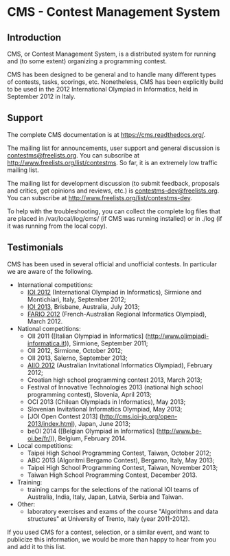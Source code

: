 CMS - Contest Management System
=================================


Introduction
------------

CMS, or Contest Management System, is a distributed system for running
and (to some extent) organizing a programming contest.

CMS has been designed to be general and to handle many different types
of contests, tasks, scorings, etc. Nonetheless, CMS has been
explicitly build to be used in the 2012 International Olympiad in
Informatics, held in September 2012 in Italy.


Support
-------

The complete CMS documentation is at <https://cms.readthedocs.org/>.

The mailing list for announcements, user support and general discussion
is <contestms@freelists.org>. You can subscribe at
<http://www.freelists.org/list/contestms>. So far, it is an extremely
low traffic mailing list.

The mailing list for development discussion (to submit feedback,
proposals and critics, get opinions and reviews, etc.) is
<contestms-dev@freelists.org>. You can subscribe at
<http://www.freelists.org/list/contestms-dev>.

To help with the troubleshooting, you can collect the complete log
files that are placed in /var/local/log/cms/ (if CMS was running
installed) or in ./log (if it was running from the local copy).


Testimonials
------------

CMS has been used in several official and unofficial contests. In
particular we are aware of the following.

- International competitions:
    - [IOI 2012](http://www.ioi2012.org) (International Olympiad in
      Informatics), Sirmione and Montichiari, Italy, September 2012;
    - [IOI 2013](http://www.ioi2013.org), Brisbane, Australia, July
      2013;
    - [FARIO 2012](http://orac.amt.edu.au/fario/fario12results.html)
      (French-Australian Regional Informatics Olympiad), March 2012.
- National competitions:
    - OII 2011 ([Italian Olympiad in Informatics]
      (http://www.olimpiadi-informatica.it)), Sirmione, September
      2011;
    - OII 2012, Sirmione, October 2012;
    - OII 2013, Salerno, September 2013;
    - [AIIO 2012](http://orac.amt.edu.au/aiio/aiio12results.html)
      (Australian Invitational Informatics Olympiad), February 2012;
    - Croatian high school programming contest 2013, March 2013;
    - Festival of Innovative Technologies 2013 (national high school
      programming contest), Slovenia, April 2013;
    - OCI 2013 (Chilean Olympiads in Informatics), May 2013;
    - Slovenian Invitational Informatics Olympiad, May 2013;
    - [JOI Open Contest 2013]
      (http://cms.ioi-jp.org/open-2013/index.html), Japan, June 2013;
    - beOI 2014 ([Belgian Olympiad in Informatics]
      (http://www.be-oi.be/fr/)), Belgium, February 2014.
- Local competitions:
    - Taipei High School Programming Contest, Taiwan, October 2012;
    - ABC 2013 (Algoritmi Bergamo Contest), Bergamo, Italy, May
      2013;
    - Taipei High School Programming Contest, Taiwan, November 2013;
    - Taiwan High School Programming Contest, December 2013.
- Training:
    - training camps for the selections of the national IOI teams of
      Australia, India, Italy, Japan, Latvia, Serbia and Taiwan.
- Other:
    - laboratory exercises and exams of the course "Algorithms and
      data structures" at University of Trento, Italy (year
      2011-2012).

If you used CMS for a contest, selection, or a similar event, and want
to publicize this information, we would be more than happy to hear
from you and add it to this list.
